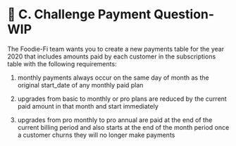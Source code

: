 # 🥑 C. Challenge Payment Question-WIP

The Foodie-Fi team wants you to create a new payments table for the year 2020 that includes amounts paid by each customer in the subscriptions table with the following requirements:

1. monthly payments always occur on the same day of month as the original start_date of any monthly paid plan

2. upgrades from basic to monthly or pro plans are reduced by the current paid amount in that month and start immediately

3. upgrades from pro monthly to pro annual are paid at the end of the current billing period and also starts at the end of the month period
once a customer churns they will no longer make payments
